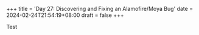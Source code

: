 +++
title = 'Day 27: Discovering and Fixing an Alamofire/Moya Bug'
date = 2024-02-24T21:54:19+08:00
draft = false
+++

Test
